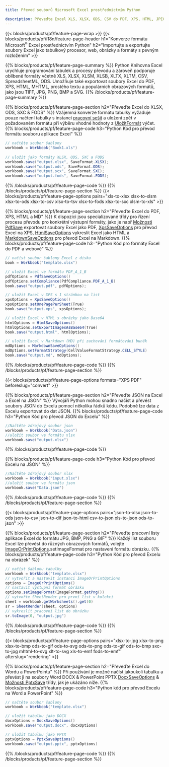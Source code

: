 ```yaml
---
title: Převod souborů Microsoft Excel prostřednictvím Python 

description: Převeďte Excel XLS, XLSX, ODS, CSV do PDF, XPS, HTML, JPEG, HTML a mnoha dalších oblíbených formátů pomocí pouhých několika řádků kódu Python.
---
```

{{< blocks/products/pf/feature-page-wrap >}}
{{< blocks/products/pf/i18n/feature-page-header h1="Konverze formátu Microsoft<sup>&reg;</sup> Excel prostřednictvím Python" h2="Importujte a exportujte soubory Excel jako tabulkový procesor, web, obrázky a formáty s pevným rozložením" >}}

{{% blocks/products/pf/feature-page-summary %}}
Python Knihovna Excel urychluje programování tabulek a procesy převodu a zároveň podporuje oblíbené formáty včetně XLS, XLSX, XLSM, XLSB, XLTX, XLTM, CSV, SpreadsheetML, ODS. Umožňuje také exportovat soubory Excel do PDF, XPS, HTML, MHTML, prostého textu a populárních obrazových formátů, jako jsou TIFF, JPG, PNG, BMP a SVG.
{{% /blocks/products/pf/feature-page-summary %}}

{{% blocks/products/pf/feature-page-section h2="Převeďte Excel do XLSX, ODS, SXC & FODS" %}}
Vzájemná konverze formátu tabulky vyžaduje pouze načtení tabulky s instancí [pracovní sešit](https://reference.aspose.com/cells/python/asposecells.api/Workbook) a uložení zpět v požadovaném formátu při výběru vhodné hodnoty z [UložitFormát](https://reference.aspose.com/cells/python/asposecells.api/saveformat) výčet.
{{% blocks/products/pf/feature-page-code h3="Python Kód pro převod formátu souboru aplikace Excel" %}}

```cs
// načtěte soubor šablony
workbook = Workbook("Book1.xls")
  
// uložit jako formáty XLSX, ODS, SXC a FODS
workbook.save("output.xlsx", SaveFormat.XLSX);
workbook.save("output.ods", SaveFormat.ODS);
workbook.save("output.scx", SaveFormat.SXC);
workbook.save("output.fods", SaveFormat.FODS);

```
{{% /blocks/products/pf/feature-page-code %}}
{{% /blocks/products/pf/feature-page-section %}}
{{< blocks/products/pf/feature-page-options pairs="xls-to-xlsx xlsx-to-xlsm xlsx-to-ods xlsx-to-csv xlsx-to-tsv xlsx-to-fods xlsx-to-sxc xlsm-to-xls" >}}


{{% blocks/products/pf/feature-page-section h2="Převeďte Excel do PDF, XPS, HTML a MD" %}}
K dispozici jsou specializované třídy pro řízení procesu převodu pro konkrétní výstupní formáty, jako je např [Možnosti PdfSave](https://reference.aspose.com/cells/python/asposecells.api/PdfSaveOptions) exportovat soubory Excel jako PDF, [XpsSaveOptions](https://reference.aspose.com/cells/python/asposecells.api/XpsSaveOptions) pro převod Excel na XPS, [HtmlSaveOptions](https://reference.aspose.com/cells/python/asposecells.api/HtmlSaveOptions) vykreslit Excel jako HTML a [MarkdownSaveOptions](https://reference.aspose.com/cells/python/asposecells.api/MarkdownSaveOptions) pro převod Excel na Markdown. 
{{% blocks/products/pf/feature-page-code h3="Python Kód pro formáty Excel do PDF a webové" %}}

```cs
// načíst soubor šablony Excel z disku
book = Workbook("template.xlsx")

// uložit Excel ve formátu PDF_A_1_B
pdfOptions = PdfSaveOptions()
pdfOptions.setCompliance(PdfCompliance.PDF_A_1_B)
book.save("output.pdf", pdfOptions);

// uložit Excel v XPS s 1 stránkou na list
xpsOptions = XpsSaveOptions()
xpsOptions.setOnePagePerSheet(True)
book.save("output.xps", xpsOptions);

// uložit Excel v HTML s obrázky jako Base64
htmlOptions = HtmlSaveOptions()
htmlOptions.setExportImagesAsBase64(True)
book.save("output.html", htmlOptions);

// uložit Excel v Markdown (MD) při zachování formátování buněk
mdOptions = MarkdownSaveOptions()
mdOptions.setFormatStrategy(CellValueFormatStrategy.CELL_STYLE)
book.save("output.md", mdOptions);

```
{{% /blocks/products/pf/feature-page-code %}}
{{% /blocks/products/pf/feature-page-section %}}

{{< blocks/products/pf/feature-page-options formats="XPS PDF" beforeslug="convert" >}}

{{% blocks/products/pf/feature-page-section h2="Převeďte JSON na Excel a Excel na JSON" %}}
Vývojáři Python mohou snadno načíst a převést soubory JSON do Excelu pomocí několika řádků kódu. Podobně lze data z Excelu exportovat do dat JSON.
{{% blocks/products/pf/feature-page-code h3="Python Kód pro převod JSON do Excelu" %}}
```cs
//Načtěte zdrojový soubor json
workbook = Workbook("Data.json")
//uložit soubor ve formátu xlsx
workbook.save("output.xlsx")

```
{{% /blocks/products/pf/feature-page-code %}}

{{% blocks/products/pf/feature-page-code h3="Python Kód pro převod Excelu na JSON" %}}
```cs
//Načtěte zdrojový soubor xlsx
workbook = Workbook("input.xlsx")
//uložit soubor ve formátu json
workbook.save("Data.json")

```
{{% /blocks/products/pf/feature-page-code %}}
{{% /blocks/products/pf/feature-page-section %}}

{{< blocks/products/pf/feature-page-options pairs="json-to-xlsx json-to-ods json-to-csv json-to-dif json-to-html csv-to-json xls-to-json ods-to-json" >}}

{{% blocks/products/pf/feature-page-section h2="Převeďte pracovní listy aplikace Excel do formátu JPG, BMP, PNG a GIF" %}}
Každý list souboru Excel lze převést do různých obrazových formátů, volejte [ImageOrPrintOptions](https://reference.aspose.com/cells/python/asposecells.api/ImageOrPrintOptions).setImageFormat pro nastavení formátu obrázku. 
{{% blocks/products/pf/feature-page-code h3="Python Kód pro převod Excelu na obrázek" %}}
```cs
// načíst šablonu tabulky
workbook = Workbook("template.xlsx")
// vytvořit a nastavit instanci ImageOrPrintOptions
options = ImageOrPrintOptions()
// nastavit výstupní formát obrázku
options.setImageFormat(ImageFormat.getPng())
// vytvořte SheetRender pro první list v kolekci
sheet = workbook.getWorksheets().get(0)
sr = SheetRender(sheet, options)
// vykreslit pracovní list do obrázku
sr.toImage(0, "output.jpg")

```
{{% /blocks/products/pf/feature-page-code %}}
{{% /blocks/products/pf/feature-page-section %}}

{{< blocks/products/pf/feature-page-options pairs="xlsx-to-jpg xlsx-to-png xlsx-to-bmp ods-to-gif ods-to-svg ods-to-png ods-to-gif ods-to-bmp sxc-to-jpg mhtml-to-svg xlt-to-svg xls-to-emf fods-to-emf" afterslug="rendering" >}}

{{% blocks/products/pf/feature-page-section h2="Převeďte Excel do Wordu a PowerPointu" %}}
Při používání je možné načíst jakoukoli tabulku a převést ji na soubory Word DOCX & PowerPoint PPTX [DocxSaveOptions](https://reference.aspose.com/cells/python/asposecells.api/DocxSaveOptions) & [Možnosti PptxSave](https://reference.aspose.com/cells/python/asposecells.api/PptxSaveOptions) třídy, jak je ukázáno níže.
{{% blocks/products/pf/feature-page-code h3="Python kód pro převod Excelu na Word a PowerPoint" %}}
```cs
// načtěte soubor šablony
workbook = Workbook("template.xlsx")

// uložit tabulku jako DOCX
docxOptions = DocxSaveOptions()
workbook.save("output.docx", docxOptions)

// uložit tabulku jako PPTX
pptxOptions = PptxSaveOptions()
workbook.save("output.pptx", pptxOptions)

```
{{% /blocks/products/pf/feature-page-code %}}
{{% /blocks/products/pf/feature-page-section %}}
